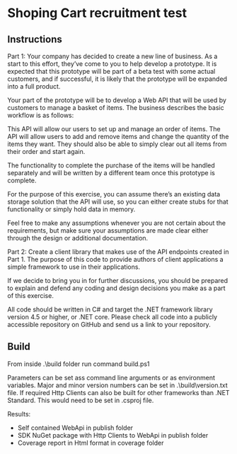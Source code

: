 # Shoping Cart recruitment test

## Instructions

Part 1:
Your company has decided to create a new line of business.  As a start to this effort, they’ve come to you to help develop a prototype.  It is expected that this prototype will be part of a beta test with some actual customers, and if successful, it is likely that the prototype will be expanded into a full product.

Your part of the prototype will be to develop a Web API that will be used by customers to manage a basket of items. The business describes the basic workflow is as follows:

This API will allow our users to set up and manage an order of items.  The API will allow users to add and remove items and change the quantity of the items they want.  They should also be able to simply clear out all items from their order and start again.

The functionality to complete the purchase of the items will be handled separately and will be written by a different team once this prototype is complete.

For the purpose of this exercise, you can assume there’s an existing data storage solution that the API will use, so you can either create stubs for that functionality or simply hold data in memory.

Feel free to make any assumptions whenever you are not certain about the requirements, but make sure your assumptions are made clear either through the design or additional documentation.

Part 2:
Create a client library that makes use of the API endpoints created in Part 1.  The purpose of this code to provide authors of client applications a simple framework to use in their applications.

If we decide to bring you in for further discussions, you should be prepared to explain and defend any coding and design decisions you make as a part of this exercise.

All code should be written in C# and target the .NET framework library version 4.5 or higher, or .NET core.  Please check all code into a publicly accessible repository on GitHub and send us a link to your repository.

## Build

From inside .\build folder run command build.ps1

Parameters can be set ass command line arguments or as environment variables.
Major and minor version numbers can be set in .\build\version.txt file.
If required Http Clients can also be built for other frameworks than .NET Standard. This would need to be set in .csproj file.

Results:
- Self contained WebApi in publish folder
- SDK NuGet package with Http Clients to WebApi in publish folder
- Coverage report in Html format in coverage folder
